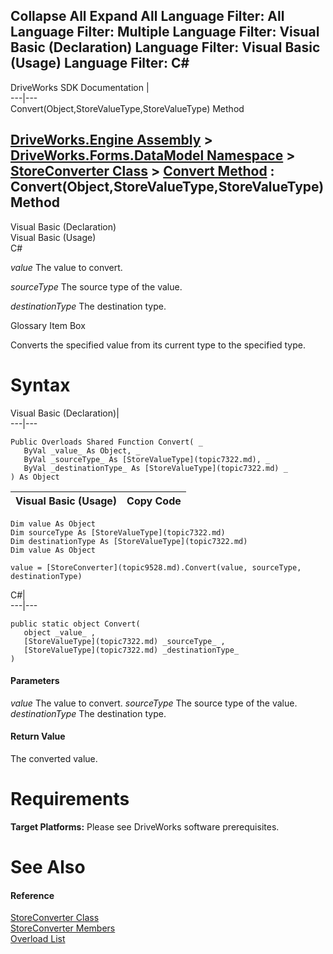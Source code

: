 Collapse All Expand All Language Filter: All  Language Filter: Multiple  Language Filter: Visual Basic (Declaration) Language Filter: Visual Basic (Usage) Language Filter: C#  
---  
DriveWorks SDK Documentation  |   
---|---  
Convert(Object,StoreValueType,StoreValueType) Method   
  
[DriveWorks.Engine Assembly](topic2156.md) > [DriveWorks.Forms.DataModel Namespace](topic9371.md) > [StoreConverter Class](topic9528.md) > [Convert Method](topic9534.md) : Convert(Object,StoreValueType,StoreValueType) Method  
---  
  
Visual Basic (Declaration)    
Visual Basic (Usage)    
C# 

_value_
    The value to convert.

_sourceType_
    The source type of the value.

_destinationType_
    The destination type.

Glossary Item Box

Converts the specified value from its current type to the specified type. 

# Syntax

Visual Basic (Declaration)|   
---|---  
      
    
    Public Overloads Shared Function Convert( _
       ByVal _value_ As Object, _
       ByVal _sourceType_ As [StoreValueType](topic7322.md), _
       ByVal _destinationType_ As [StoreValueType](topic7322.md) _
    ) As Object  
  
Visual Basic (Usage)| Copy Code  
---|---  
      
    
    Dim value As Object
    Dim sourceType As [StoreValueType](topic7322.md)
    Dim destinationType As [StoreValueType](topic7322.md)
    Dim value As Object
     
    value = [StoreConverter](topic9528.md).Convert(value, sourceType, destinationType)  
  
C#|   
---|---  
      
    
    public static object Convert( 
       object _value_ ,
       [StoreValueType](topic7322.md) _sourceType_ ,
       [StoreValueType](topic7322.md) _destinationType_
    )  
  
#### Parameters

 _value_
    The value to convert.
_sourceType_
    The source type of the value.
_destinationType_
    The destination type.

#### Return Value

The converted value.

# Requirements

**Target Platforms:** Please see DriveWorks software prerequisites.

# See Also

#### Reference

[StoreConverter Class](topic9528.md)   
[StoreConverter Members](topic9529.md)   
[Overload List](topic9534.md)


